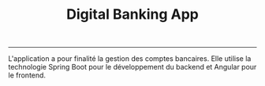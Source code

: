 <h1 align="center"> Digital Banking App</h1>
<br>
<hr>
L'application a pour finalité la gestion des comptes bancaires. Elle utilise la technologie Spring Boot pour le développement du backend et Angular pour le frontend.
